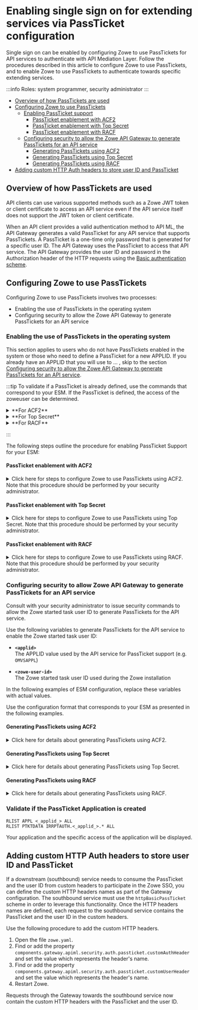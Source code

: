 # Enabling single sign on for extending services via PassTicket configuration

Single sign on can be enabled by configuring Zowe to use PassTickets for API services to authenticate with API Mediation Layer. Follow the procedures described in this article to configure Zowe to use PassTickets, and to enable Zowe to use PassTickets to authenticate towards specific extending services.

:::info Roles: system programmer, security administrator
:::

- [Overview of how PassTickets are used](#overview-of-how-passtickets-are-used)
- [Configuring Zowe to use PassTickets](#configuring-zowe-to-use-passtickets)
    - [Enabling PassTicket support](#enabling-passticket-support)
        - [PassTicket enablement with ACF2](#passticket-enablement-with-acf2)
        - [PassTicket enablement with Top Secret](#passticket-enablement-with-top-secret)
        - [PassTicket enablement with RACF](#passticket-enablement-with-racf)
    - [Configuring security to allow the Zowe API Gateway to generate PassTickets for an API service](#configuring-security-to-allow-zowe-api-gateway-to-generate-passtickets-for-an-api-service)
        - [Generating PassTickets using ACF2](#generating-passtickets-using-acf2)
        - [Generating PassTickets using Top Secret](#generating-passtickets-using-top-secret)
        - [Generating PassTickets using RACF](#generating-passtickets-using-racf)
- [Adding custom HTTP Auth headers to store user ID and PassTicket](#adding-custom-http-auth-headers-to-store-user-id-and-passticket)
## Overview of how PassTickets are used

API clients can use various supported methods such as a Zowe JWT token or client certificate to access an API service even if the API service itself does not support the JWT token or client certificate.

When an API client provides a valid authentication method to API ML, the API Gateway generates a valid PassTicket for any API service that supports PassTickets. A PassTicket is a one-time only password that is generated for a specific user ID. 
The API Gateway uses the PassTicket to access that API service.
The API Gateway provides the user ID and password in the Authorization header of the HTTP requests using the
[Basic authentication scheme](https://developer.mozilla.org/en-US/docs/Web/HTTP/Authentication#Basic_authentication_scheme). 

## Configuring Zowe to use PassTickets

Configuring Zowe to use PassTickets involves two processes:
* Enabling the use of PassTickets in the operating system
* Configuring security to allow the Zowe API Gateway to generate PassTickets for an API service

### Enabling the use of PassTickets in the operating system

This section applies to users who do not have PassTickets enabled in the system or those who need to define a PassTicket for a new APPLID. If you already have an APPLID that you will use to ... , skip to the section [Configuring security to allow the Zowe API Gateway to generate PassTickets for an API service](#configuring-security-to-allow-zowe-api-gateway-to-generate-passtickets-for-an-api-service).

:::tip
To validate if a PassTicket is already defined, use the commands that correspond to your ESM. If the PassTicket is defined, the access of the zoweuser can be determined.

<details>
<summary>**For ACF2**</summary>

```
SET RESOURCE(SAF)
LIST LIKE(-)

SET RESOURCE(SAF)
LIST LIKE(IZUDFLT-)

SET PROFILE(PTKTDATA) DIVISION(SSIGNON)
LIST LIKE(IZUDFLT-)

SET RESOURCE(PTK)
LIST LIKE(IRRPTAUTH-)
```

</details>

<details>
<summary>**For Top Secret**</summary>

```
TSS WHOHAS APPL(IZUDFLT)
TSS WHOHAS PTKTDATA(IZUDFLT)
TSS WHOHAS PTKTDATA(IRRPTAUTH.IZUDFLT.)
```

</details>

<details>
<summary>**For RACF**</summary>

```
RLIST APPL * ALL -validate all APPL
RLIST APPL IZUDFLT ALL  - validate particular APPL
RLIST PTKTDATA IZUDFLT SSIGNON ALL
RLIST PTKTDATA IRRPTAUTH.IZUDFLT.* ALL 
```
Ensure that you validate PKTDATA access for appl.

</details>

:::

The following steps outline the procedure for enabling PassTicket Support for your ESM:

#### PassTicket enablement with ACF2
<details>
<summary> Click here for steps to configure Zowe to use PassTickets using ACF2. Note that this procedure should be performed by your security administrator. </summary>


1.	Define the application session key by entering the following commands, if it has not already been set up:
<!-- What is "it" in the previous sentence? What specifically is set up? -->
```
SET PROFILE(PTKTDATA) DIV(SSIGNON)
INSERT <applid> SSKEY(<key-description>) MULT-USE
F ACF2,REBUILD(PTK),CLASS(P)
```

* **applid**  
Specifies the application ID used for PassTicket validation to authenticate connections to the server.

* **MULT-USE**  
This setting lets you reuse the same PassTicket multiple times.

* **key-description**  
 Specifies the secured sign-on hexadecimal application key of 16 hexadecimal digits (8-byte or 64-bit key). Each application key must be the same on all systems in the configuration and the values must be kept secret and secured.

</details>

#### PassTicket enablement with Top Secret

<details>
<summary> Click here for steps to configure Zowe to use PassTickets using Top Secret. Note that this procedure should be performed by your security administrator. </summary>

Before you begin this procedure, verify that the `PTKTDATA` class and ownership for the PassTicket resource (`IRRPTAUT`) have not already been defined.

1.	Update the resource descriptor table (RDT) to define the `PTKTDATA` class by entering the following commands:

If PTKTDATA is not a predefined class:
```
TSS ADDTO(RDT) RESCLASS(PTKTDATA) RESCODE(n) ACLST(ALL,READ,UPDATE) MAXLEN(37) 
```
The PTKTDATA resource is added to the RDT.

<!-- What if PTKTDATA IS a predefined class? -->

:::note
Include `RESCODE(n)` in the range of 101 to 13F to make `PTKTDATA` a prefixed resource class.
:::

2.	Assign ownership for the PassTicket resource (`IRRPTAUT`). Execute the following commands: 
```
TSS ADDTO(department) PTKTDATA(IRRPTAUT) 
```
Define PassTicket for application ID _applid_ without replay protection.

```
TSS ADDTO(NDT) PSTKAPPL(<applid>) SESSKEY(<key-description>) SIGNMULTI
```

<!-- Where is it defined that replay protection is disabled? -->

* **key-description**  
 Specifies the secured sign-on hexadecimal application key of 16 hexadecimal digits (8-byte or 64-bit key). Each application key must be the same on all systems in the configuration and the values must be kept secret and secured.

</details>

#### PassTicket enablement with RACF


<details>
<summary> Click here for steps to configure Zowe to use PassTickets using RACF. Note that this procedure should be performed by your security administrator. </summary>

1. Activate the `PTKTDATA` class, which encompasses all profiles containing PassTicket information. Execute the following command:
```
SETROPTS CLASSACT(PTKTDATA) RACLIST(PTKTDATA)
```

2. Specify the application ID requiring access through PassTicket for the ZOWE server with the following commands:
```
RDEFINE APPL <_applid_> UACC(READ)
SETROPTS CLASSACT(APPL)
SETROPTS GENERIC(PTKTDATA)
```

Replace _applid_ with a one to 8 character name designated for the application. 

:::note 
This name is usually provided by the site security administrator.
:::

3. Define the profile for the application with the following command:
```
RDEFINE PTKTDATA  <_applid_> UACC(NONE) APPLDATA('NO REPLAY PROTECTION') SSIGNON(KEYMASKED(<key-description>) APPLDATA('NO REPLAY PROTECTION')
```
* **key-description**  
 Specifies the secured sign-on hexadecimal application key of 16 hexadecimal digits (8-byte or 64-bit key). Each application key must be the same on all systems in the configuration and the values must be kept secret and secured.

Replace with the application name defined previously.

:::caution Important
PassTickets for the API service must have the replay protection switched off. This links a secured sign-on application key with the application.
:::

</details>

### Configuring security to allow Zowe API Gateway to generate PassTickets for an API service

Consult with your security administrator to issue security commands to allow the Zowe started task user ID to generate PassTickets for the API service.

Use the following variables to generate PassTickets for the API service to enable the Zowe started task user ID:

- **`<applid>`**  
The APPLID value used by the API service for PassTicket support (e.g. `OMVSAPPL`)

- **`<zowe-user-id>`**  
The Zowe started task user ID used during the Zowe installation

In the following examples of ESM configuration, replace these variables with actual values.

Use the configuration format that corresponds to your ESM as presented in the following examples.

#### Generating PassTickets using ACF2

<details>
<summary> Click here for details about generating PassTickets using ACF2.
</summary>
Grant the Zowe started task user ID permission to generate PassTickets for users of the API service.

**Example:**

```markup
ACF
SET RESOURCE(PTK)
RECKEY IRRPTAUTH ADD(<_applid_>.- UID(<_zowe-user-id_>) SERVICE(UPDATE,READ) ALLOW)
F ACF2,REBUILD(PTK),CLASS(P)
END
```
</details>

#### Generating PassTickets using Top Secret

<details>
<summary>
Click here for details about generating PassTickets using Top Secret.
</summary>
Grant the Zowe started task user ID permission to generate PassTickets for users of the API service.

**Example:**

```markup
TSS PERMIT(<_zowe-user-id_>) PTKTDATA(IRRPTAUTH.<_applid_>.) ACCESS(READ,UPDATE)
TSS REFRESH
```
</details>

#### Generating PassTickets using RACF

<details>
<summary>
Click here for details about generating PassTickets using RACF.
</summary>

Grant the Zowe started task user ID permission to generate PassTickets for users of the API service.

**Example:**

```markup
PERMIT IRRPTAUTH.<_applid_>.* CL(PTKTDATA) ID(<_zowe-user-id_>) ACCESS(UPDATE)
SETROPTS RACLIST(PTKTDATA) REFRESH
```
</details>

### Validate if the PassTicket Application is created

```
RLIST APPL <_applid_> ALL
RLIST PTKTDATA IRRPTAUTH.<_applid_>.* ALL
```
Your application and the specific access of the application will be displayed.


## Adding custom HTTP Auth headers to store user ID and PassTicket

If a downstream (southbound) service needs to consume the PassTicket and the user ID from custom headers to participate in the Zowe SSO, you can define the custom HTTP headers names as part of the Gateway configuration.
The southbound service must use the `httpBasicPassTicket` scheme in order to leverage this functionality. Once the HTTP headers names are defined, each request to the southbound service contains the PassTicket and the user ID in the custom headers.

Use the following procedure to add the custom HTTP headers.

1. Open the file `zowe.yaml`.
2. Find or add the property `components.gateway.apiml.security.auth.passticket.customAuthHeader` and set the value which represents the header's name.
3. Find or add the property `components.gateway.apiml.security.auth.passticket.customUserHeader` and set the value which represents the header's name.
4. Restart Zowe.

Requests through the Gateway towards the southbound service now contain the custom HTTP headers with the PassTicket and the user ID.